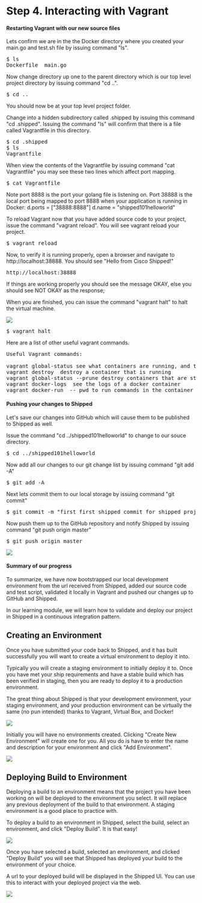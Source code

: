 # Step 4. Interacting with Vagrant #

#### Restarting Vagrant with our new source files
Lets confirm we are in the the Docker directory where you created your main.go and test.sh file by issuing command "ls".  

<pre>$ ls
Dockerfile	main.go	
</pre></li>

Now change directory up one to the parent directory which is our top level project directory by issuing command "cd ..". 

<pre>$ cd ..</pre></li>

You should now be at your top level project folder.

Change into a hidden subdirectory called .shipped by issuing this command "cd .shipped". Issuing the command "ls" will confirm that there is a file called Vagrantfile in this directory.

<pre>$ cd .shipped
$ ls
Vagrantfile
</pre></li>

When view the contents of the Vagrantfile by issuing command "cat Vagrantfile" you may see these two lines which affect port mapping. 

<pre>$ cat Vagrantfile
</pre></li>

Note port 8888 is the port your golang file is listening on. Port 38888 is the local port being mapped to port 8888 when your application is running in Docker:
        d.ports = ["38888:8888"]
        d.name = "shipped101helloworld"
  	  
To reload Vagrant now that you have added source code to your project, issue the command "vagrant reload". You will see vagrant reload your project.

<pre>$ vagrant reload
</pre></li>

Now, to verify it is running properly, open a browser and navigate to http://localhost:38888. You should see "Hello from Cisco Shipped!"

<pre>http://localhost:38888
</pre></li>

If things are working properly you should see the message OKAY, else you should see NOT OKAY as the response;

When you are finished, you can issue the command "vagrant halt" to halt the virtual machine.

![](posts/files/shipped-101-first-project/testshreturnszero.png)

<pre>$ vagrant halt
</pre></li>

Here are a list of other useful vagrant commands. 

<pre>
Useful Vagrant commands:

vagrant global-status see what containers are running, and their ids.
vagrant destroy <container_id> destroy a container that is running
vagrant global-status --prune destroy containers that are stopped.
vagrant docker-logs <container_id> see the logs of a docker container
vagrant docker-run <container_id> -- pwd to run commands in the container
</pre></li>

#### Pushing your changes to Shipped

Let's save our changes into GitHub which will cause them to be published to Shipped as well.

Issue the command "cd ../shipped101helloworld" to change to our souce directory.

<pre>$ cd ../shipped101helloworld
</pre></li>

Now add all our changes to our git change list by issuing command "git add -A"
<pre>$ git add -A
</pre></li>
Next lets commit them to our local storage by issuing command "git commit"
<pre>$ git commit -m "first first shipped commit for shipped project 101"
</pre></li>
Now push them up to the GitHub repository and notify Shipped by issuing command "git push origin master"

<pre>$ git push origin master
</pre></li>

![](posts/files/shipped-101-first-project/gitsubmitnpush.png)

#### Summary of our progress

To summarize, we have now bootstrapped our local development environment from the url received from Shipped, added our source code and test script, validated it locally in Vagrant and pushed our changes up to GitHub and Shipped.

In our learning module, we will learn how to validate and deploy our project in Shipped in a continuous integration pattern.

## Creating an Environment

Once you have submitted your code back to Shipped, and it has built successfully you will want to create a virtual environment to deploy it into. 

Typically you will create a staging environment to initially deploy it to. Once you have met your ship requirements and have a stable build which has been verified in staging, then you are ready to deploy it to a production environment.

The great thing about Shipped is that your development environment, your staging environment, and your production environment can be virtually the same (no pun intended) thanks to Vagrant, Virtual Box, and Docker!

![](posts/files/shipped-101-first-project/no_environment_created.png)

Initially you will have no environments created. Clicking "Create New Environment" will create one for you. All you do is have to enter the name and description for your environment and click "Add Environment".

![](posts/files/shipped-101-first-project/enter_environment_name.png)

## Deploying Build to Environment

Deploying a build to an environment means that the project you have been working on will be deployed to the environment you select. It will replace any previous deployment of the build to that environment. A staging environment is a good place to practice with.

To deploy a build to an environment in Shipped, select the build, select an environment, and click "Deploy Build". It is that easy!


![](posts/files/shipped-101-first-project/deploy_build_to_environmet.png)

Once you have selected a build, selected an environment, and clicked "Deploy Build" you will see that Shipped has deployed your build to the environment of your choice.

A url to your deployed build will be displayed in the Shipped UI. You can use this to interact with your deployed project via the web.

![](posts/files/shipped-101-first-project/build_is_deployed.png)